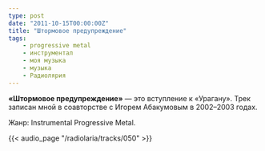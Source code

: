 ```yaml
---
type: post
date: "2011-10-15T00:00:00Z"
title: "Штормовое предупреждение"
tags:
    - progressive metal
    - инструментал
    - моя музыка
    - музыка
    - Радиолярия
---
```


**«Штормовое предупреждение»** — это вступление к «Урагану». Трек записан мной в соавторстве с Игорем Абакумовым в 2002­–2003 годах.

Жанр: Instrumental Progressive Metal.

{{< audio_page "/radiolaria/tracks/050" >}}
